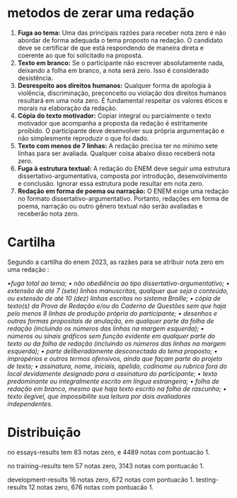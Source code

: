 # metodos de zerar uma redação

1. **Fuga ao tema:** Uma das principais razões para receber nota zero é não abordar de forma adequada o tema proposto na redação. O candidato deve se certificar de que está respondendo de maneira direta e coerente ao que foi solicitado na proposta.
2. **Texto em branco:** Se o participante não escrever absolutamente nada, deixando a folha em branco, a nota será zero. Isso é considerado desistência.
3. **Desrespeito aos direitos humanos:** Qualquer forma de apologia à violência, discriminação, preconceito ou violação dos direitos humanos resultará em uma nota zero. É fundamental respeitar os valores éticos e morais na elaboração da redação.
4. **Cópia do texto motivador:** Copiar integral ou parcialmente o texto motivador que acompanha a proposta da redação é estritamente proibido. O participante deve desenvolver sua própria argumentação e não simplesmente reproduzir o que foi dado.
5. **Texto com menos de 7 linhas:** A redação precisa ter no mínimo sete linhas para ser avaliada. Qualquer coisa abaixo disso receberá nota zero.
6. **Fuga à estrutura textual:** A redação do ENEM deve seguir uma estrutura dissertativo-argumentativa, composta por introdução, desenvolvimento e conclusão. Ignorar essa estrutura pode resultar em nota zero.
7. **Redação em forma de poema ou narração:** O ENEM exige uma redação no formato dissertativo-argumentativo. Portanto, redações em forma de poema, narração ou outro gênero textual não serão avaliadas e receberão nota zero.

# Cartilha

Segundo a cartilha do enem 2023, as razães para se atribuir nota zero em uma redação :

*•fuga total ao tema;
• não obediência ao tipo dissertativo-argumentativo;
• extensão de até 7 (sete) linhas manuscritas, qualquer que seja o conteúdo, ou extensão
de até 10 (dez) linhas escritas no sistema Braille;
• cópia de texto(s) da Prova de Redação e/ou do Caderno de Questões sem que haja pelo
menos 8 linhas de produção própria do participante;
• desenhos e outras formas propositais de anulação, em qualquer parte da folha de
redação (incluindo os números das linhas na margem esquerda);
• números ou sinais gráficos sem função evidente em qualquer parte do texto ou da folha
de redação (incluindo os números das linhas na margem esquerda);
• parte deliberadamente desconectada do tema proposto;
• impropérios e outros termos ofensivos, ainda que façam parte do projeto de texto;
• assinatura, nome, iniciais, apelido, codinome ou rubrica fora do local devidamente
designado para a assinatura do participante;
• texto predominante ou integralmente escrito em língua estrangeira;
• folha de redação em branco, mesmo que haja texto escrito na folha de rascunho;
• texto ilegível, que impossibilite sua leitura por dois avaliadores independentes.*

# Distribuição

no essays-results tem 83 notas zero, e 4489 notas com pontuacão 1.

no training-results tem 57 notas zero, 3143 notas com pontuacão 1.

development-results 16 notas zero, 672 notas com pontuacão 1.
testing-results 12 notas zero, 676 notas com pontuacão 1.
